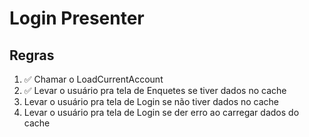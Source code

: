 # Login Presenter

## Regras
1. ✅ Chamar o LoadCurrentAccount
2. ✅ Levar o usuário pra tela de Enquetes se tiver dados no cache
3. Levar o usuário pra tela de Login se não tiver dados no cache
4. Levar o usuário pra tela de Login se der erro ao carregar dados do cache